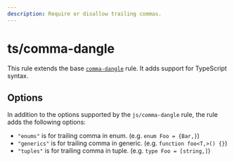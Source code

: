 ```yaml
---
description: Require or disallow trailing commas.
---
```


# ts/comma-dangle

This rule extends the base [`comma-dangle`](/rules/js/comma-dangle) rule.
It adds support for TypeScript syntax.

## Options

In addition to the options supported by the `js/comma-dangle` rule, the rule adds the following options:

- `"enums"` is for trailing comma in enum. (e.g. `enum Foo = {Bar,}`)
- `"generics"` is for trailing comma in generic. (e.g. `function foo<T,>() {}`)
- `"tuples"` is for trailing comma in tuple. (e.g. `type Foo = [string,]`)
